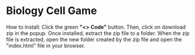 # Biology Cell Game
How to install: Click the green **"<> Code"** button. Then, click on download zip in the popup. Once installed, extract the zip file to a folder. When the zip file is extracted, open the new folder created by the zip file and open the "index.html" file in your browser.
